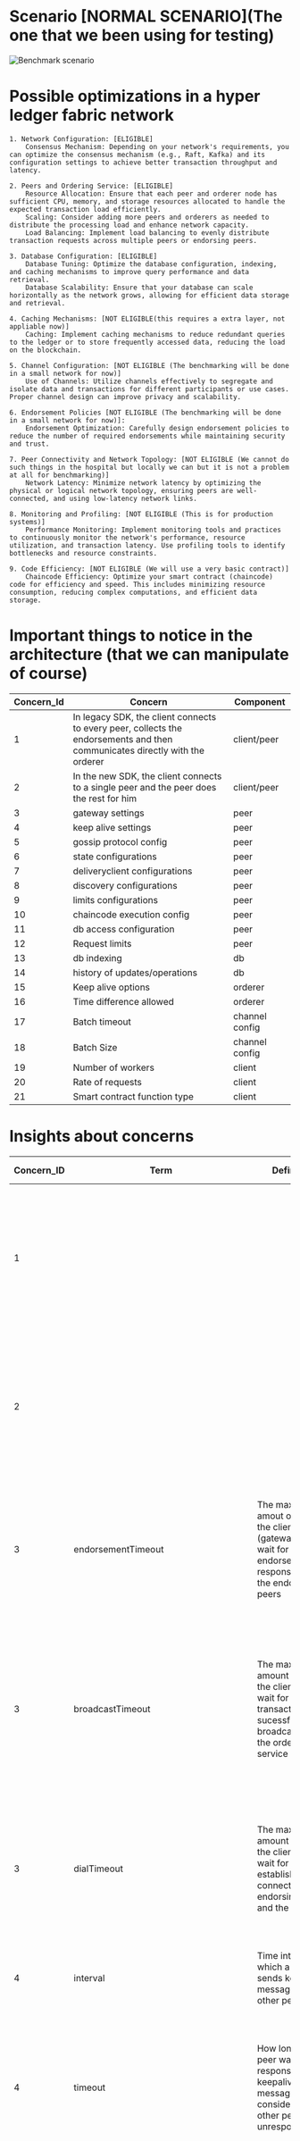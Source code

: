 # Scenario [NORMAL SCENARIO](The one that we been using for testing)
![Benchmark scenario](assets/BenchMarking-Scenario.drawio.png)
# Possible optimizations in a hyper ledger fabric network
    1. Network Configuration: [ELIGIBLE]
        Consensus Mechanism: Depending on your network's requirements, you can optimize the consensus mechanism (e.g., Raft, Kafka) and its configuration settings to achieve better transaction throughput and latency.

    2. Peers and Ordering Service: [ELIGIBLE]
        Resource Allocation: Ensure that each peer and orderer node has sufficient CPU, memory, and storage resources allocated to handle the expected transaction load efficiently.
        Scaling: Consider adding more peers and orderers as needed to distribute the processing load and enhance network capacity.
        Load Balancing: Implement load balancing to evenly distribute transaction requests across multiple peers or endorsing peers.

    3. Database Configuration: [ELIGIBLE]
        Database Tuning: Optimize the database configuration, indexing, and caching mechanisms to improve query performance and data retrieval.
        Database Scalability: Ensure that your database can scale horizontally as the network grows, allowing for efficient data storage and retrieval.

    4. Caching Mechanisms: [NOT ELIGIBLE(this requires a extra layer, not appliable now)]
        Caching: Implement caching mechanisms to reduce redundant queries to the ledger or to store frequently accessed data, reducing the load on the blockchain.

    5. Channel Configuration: [NOT ELIGIBLE (The benchmarking will be done in a small network for now)]
        Use of Channels: Utilize channels effectively to segregate and isolate data and transactions for different participants or use cases. Proper channel design can improve privacy and scalability.

    6. Endorsement Policies [NOT ELIGIBLE (The benchmarking will be done in a small network for now)]:
        Endorsement Optimization: Carefully design endorsement policies to reduce the number of required endorsements while maintaining security and trust.

    7. Peer Connectivity and Network Topology: [NOT ELIGIBLE (We cannot do such things in the hospital but locally we can but it is not a problem at all for benchmarking)]
        Network Latency: Minimize network latency by optimizing the physical or logical network topology, ensuring peers are well-connected, and using low-latency network links.

    8. Monitoring and Profiling: [NOT ELIGIBLE (This is for production systems)]
        Performance Monitoring: Implement monitoring tools and practices to continuously monitor the network's performance, resource utilization, and transaction latency. Use profiling tools to identify bottlenecks and resource constraints.

    9. Code Efficiency: [NOT ELIGIBLE (We will use a very basic contract)]
        Chaincode Efficiency: Optimize your smart contract (chaincode) code for efficiency and speed. This includes minimizing resource consumption, reducing complex computations, and efficient data storage.
# Important things to notice in the architecture (that we can manipulate of course)
|Concern_Id|Concern|Component|
|---|--|--|
|1|In legacy SDK, the client connects to every peer, collects the endorsements and then communicates directly with the orderer|client/peer|
|2|In the new SDK, the client connects to a single peer and the peer does the rest for him|client/peer|
|3|gateway settings|peer|
|4|keep alive settings|peer|
|5|gossip protocol config|peer|
|6|state configurations|peer|
|7|deliveryclient configurations|peer|
|8|discovery configurations|peer|
|9|limits configurations|peer|
|10|chaincode execution config|peer|
|11|db access configuration|peer|
|12|Request limits|peer|
|13|db indexing|db|
|14|history of updates/operations|db|
|15|Keep alive options|orderer|
|16|Time difference allowed|orderer|
|17|Batch timeout|channel config|
|18|Batch Size|channel config|
|19|Number of workers|client|
|20|Rate of requests|client|
|21|Smart contract function type|client|
# Insights about concerns
|Concern_ID|Term|Definition|Implications/Major Concerns|
|--|--|--|--|
|1|||1. Latency (client waiting for a probable high volume of peers) <br> 2. Network Overhead (client establishing connections with multiple peers and concurrent transactions) <br> 3. Client Resource Utilization|
|2|||1. Latency(peer waiting for a probable high volume of peers)<br>2. Network Overhead (peer waiting for the answer of multiple peers)<br>3. We need to build a connector with this approach for caliper<br>|
|3|endorsementTimeout|The maximum amout of time the client (gateway) will wait for endorsement responses from the endorsing peers|1. Finding balance in the time we intend to apply<br>2. Short can speed up transactions<br>3. To Short can leave incomplete endorsements under heavy load<br>4. To long can congest the network|
|3|broadcastTimeout|The maximum amount of time the client will wait for a transaction to be sucessfully broadcasted to the ordering service|1. Finding balance in the time we intend to apply<br>2. Short can reduce the time for the user to confirm transaction submission<br>3. To short may result in failed transactions if it takes longer because of congestion<br>4. To long may cause congestion|
|3|dialTimeout|The maximum amount of time the client will wait for establishing connections to endorsing peers and the orderer|1. Finding balance in the time we intend to apply<br>2. Short may reduce time to initiate transactions<br>3. Too short may lead to connection failures<br>4. Too long may cause a stuck connection|
|4|interval|Time interval at which a peer sends keepalive messages to other peers|1. Shorter can detect and recover from network issues faster<br>2. To short may result in network overhead|
|4|timeout|How long does a peer waits for a response to a keepalive message before considering the other peer unresponsive|1. Shorter can result in quicker detection of unresponsive peers but may lead to false positives in possible delays<br>2. Longer may be better for delays but it takes more time to identify unresponsive peers|
|4|minInterval|minimum allowable time interval between sucessive keepalive messages sent by a peer to another|1. Short time will produce frequent keepalives, quick detection, reduced latency to detections of unresponsiveness or network disruptions and increase of Overhead<br>2. Long values will result in slow error detection, slower recovery, lower overhead and lower resource usage|
|4|client.timeout && client.interval|control the keepalive interval and timeout of outgoing connections to other peers|1. Health of client connections|
|4|deliveryClient.interval|the time interval at which the delivery client sends keepalive messages to the ordering service to maintain connection|1. Shorter time maintain a responsive and active connection<br>2. Shorter time may increase network traffic|
|4|deliveryClient.timeout|maximum amount of time that the delivery client will wait for a response from the ordering service|1. if delivery client does not receive this response it may think that the connection is now unresponsive or disconnected|
|5|membershipTrackerInterval|Interval in milisecounds at which a node gossip updates its membership information|1. Network latency since a lower interval can result in more updates but also more traffic <br>2. Resource Usage, increase updates increase the resource usage<br> 3. Fault Detection <br> 4. Configuration consistency|
|5|maxBlockCountToStore|maximum number of blocks that a peer node will store in its local ledger|1. Resource Utilization, since it will increase the memory and operations over the data<br>2.Data Retention, lowering the value may lead to data loss because the blocks got pruned<br>3.Query performance is affected with more blocks<br>4.Sync of blocks with other peers becomes harder|
|5|maxPropagationBurstLatency|maximum amount of time in milliseconds that a gossip propagation can last|1.Network Traffic<br>2.Resource Usage|
|5|maxPropagationBurstSize|The maximum of messages that a peer can send out in a single burst during gossip message propagation|1.Latency vs Efficiency, this property impacts the tradeoff between latency and efficiency.Larger burst size allows more messages to be sent in a single manner, reducing time to do information spread. But it also increases network congestion<br>2.Network traffic<br>3.Resource Utilization|
|5|propagateIterations|determines how many iterations or rounds of message propagation will occur|1.Latency and Efficiency, increasing this value leads to messages taking longer to propagate across the network<br>2.Network traffic<br>3.Network Traffic<br>4.Resource Utilization|
|5|propagatePeerNum|number of peer nodes to which a gossip protocol message will be propagated during each iteration|1.Latency vs Efficiency because it impacts the speed that the message spreads all over the network<br>2.Network Traffic<br>3.Resource Utilization|
|5|pullInterval|specifies the time (in milliseconds) at which peer node will actively pull data from other peers|1.Data sync<br>2.Latency vs Efficiency<br>3.Network traffic|
|5|pullPeerNum|maximum number of peer nodes from which a peer will actively request and pull data|1.Resource Utilization<br>2.Network Traffic<br>3.Sync Efficiency|
|5|requestStateInfoInterval|maximum number of peer nodes from which a peer will actively request and pull data|1. State sync<br>2.Network traffic<br>3.Resource utilization|
|5|publishStateInfoInterval|time interval (in milliseconds) at which a peer node will broadcast its own state information to other peers in the network using the gossip protocol.|1.State broadcast<br>2.State info freshness<br>3.Network traffic<br>4.Resource Utilization|
|5|stateInfoRetentionInterval|time interval (in milliseconds) for which a peer node will retain and consider state information received from other peers as valid and usable|1.State info retention<br>2.State info validity period<br>3.Network traffic<br>4.Resource Utilization|
|5|publishCertPeriod|the time interval (in milliseconds) at which a peer node will broadcast its own membership certificate to other peers in the network using the gossip protocol|1. Membership certificate publication<br>2. Membership Certificate freshness<br>3.Network traffic|
|5|skipBlockVerification|boolean property that specifies whether a peer node should skip the verification of blocks received from other peers through the gossip protocol|1. Block verification<br>2.Security<br>3.Consistency|
|5|dialTimeout|maximum time (in milliseconds) that a peer node will wait when attempting to establish a network connection to another peer|1.Connection Establishment<br>2.Network Latency<br>3.Resource Usage|
|5|connTimeout|maximum time (in milliseconds) that a peer node will wait for a network connection to become fully established when attempting to connect to another peer|1.Connection establishment<br>2.Network Latency<br>3.Resource Usage|
|5|recvBuffSize|specifies the size (in bytes) of the receive buffer allocated for incoming messages|1.Message Reception<br>2.Memory, because it will increase the ram needed for each message<br>3.Network Latency|
|5|sendBuffSize|specifies the size (in bytes) of the send buffer allocated for outgoing messages in the gossip protocol|1.Message Transmission<br>2.Memory<br>3.Network Traffic|
|5|digestWaitTime|specifies the time interval (in milliseconds) that a peer node will wait before requesting a missing message digest from another peer during data synchronization|1.Data sync<br>2.Network Traffic<br>3.Resource Utilization|
|5|requestWaitTime|the time interval (in milliseconds) that a peer node will wait before retrying a request to another peer in the network|1.Retries<br>2.Network Traffic<br>3.Resource Utilization|
|5|responseWaitTime|maximum time (in milliseconds) that a peer node will wait for a response to a request it has sent to another peer in the network|1.Network Traffic<br>2.Resource Utilization<br>3.Timeout Handling|
|5|aliveTimeInterval|the time interval (in milliseconds) at which a peer node will send "alive" messages to other peers in the network|1.HearthBeat mechanism<br>2.Network Monitoring<br>3.Resource Usage|
|5|aliveExpirationTimeout|maximum time (in milliseconds) that a peer node will wait for an "alive" message from another peer. If an "alive" message is not received within this timeout, the peer may consider the other peer as unresponsive|1.Detection of unresponsive peers<br>2.Timeout<br>4.Network Monitoring|
|5|reconnectInterval|time interval (in milliseconds) that a peer node will wait before attempting to reconnect to other peers in the network after detecting a network connection failure|1.Connection Maintenance<br>2.Recovery Time<br>3.Network Resillence<br>4.Resource Usage|
|5|maxConnectionAttempts|the maximum number of attempts a peer node will make to establish a network connection with another peer using the gossip protocol. If the maximum number of connection attempts is reached without successfully establishing a connection, the peer may consider the connection as failed|1.Connection Establishment<br>2.Connection Reliability<br>3.Resource Usage|
|5|msgExpirationFactor|factor used to calculate the expiration time of messages propagated via the gossip protocol. The factor is multiplied by the message's maximum allowed propagation delay to determine its expiration time|1.Message Expiration<br>2.Message Freshness<br>3.Resource Usage|
|5|election.startupGracePeriod|the duration (in milliseconds) for which a peer node will allow other peers to join and participate in leader election processes after its own startup|1.Leader Election<br>2.Network stability<br>3.Resource Availability|
|5|election.membershipSampleInterval|time interval (in milliseconds) at which a peer node samples the network's membership list to assess the presence and activity of other peers. This information is used in leader election processes|1.Leader election<br>2.Network Monitoring<br>3.Resource Usage|
|5|election.leaderAliveThreshold|the threshold for considering the current leader alive in the gossip protocol. The threshold is specified as a time duration in milliseconds|1.Leader election<br>2.Network stability<br>3.Resource Usage|
|5|election.leaderElectionDuration| the maximum time (in milliseconds) allowed for a leader election process in the|1.Leader Election<br>2.Leader Availability<br>3.Resource Usage|
|5|pvtData.pullRetryThreshold|he maximum number of times a peer node will attempt to retrieve private data from other peers in the network before marking the operation as unsuccessful and potentially raising an error|1.Private data Retrieval<br>2.Data Privacy<br>3.Resource Usage|
|5|pvtData.transientstoreMaxBlockRetention|he maximum number of blocks for which private data is retained in the transient data store. This property affects the storage and retention policy for private data, which is an important aspect of maintaining data privacy and compliance in a Hyperledger Fabric network|1.Private Data Storage<br>2.Data Privacy<br>3.Resource Usage|
|5|pvtData.pushAckTimeout|the maximum time (in milliseconds) that a peer node will wait for acknowledgment from other peers after pushing private data to them|1.Private Data Dissemination<br>2.Data Privacy<br>3.Data Consistency<br>4.Resource Usage|
|5|pvtData.btlPullMargin|sets the margin, measured in blocks, that a peer node considers when pulling private data from other peers. The margin is added to the block number of the transaction that triggered the private data pull|1.Private Data Retrieval<br>2.Data Availability<br>3.Transaction Validation<br>4.Resource Usage|
|5|pvtData.reconcileBatchSize| sets the batch size used for reconciling private data among peer nodes in the Hyperledger Fabric network. Reconciliation ensures that authorized peers have the same private data collections|1.Private Data Reconciliation<br>2.Data Consistency<br>3.Resource Usage|
|5|pvtData.reconcileSleepInterval| specifies the sleep interval, in milliseconds, that a peer node waits between consecutive private data reconciliation cycles. Reconciliation is the process of ensuring that all authorized peers have the same private data.|1.Private Data Reconciliation<br>2.Data Consistency<br>3.Resource Usage|
|6|checkInterval|specifies the time interval, in milliseconds, at which the state database of a Hyperledger Fabric peer node is checked for inconsistencies or discrepancies with the ledger or other peers' state databases|1.State consistency<br>2.Resource Usage<br>3.Block Validation<br>4.Blockchain Performance|
|6|responseTimeout|the maximum response timeout, in milliseconds, that a Hyperledger Fabric peer node will wait for responses from other nodes when performing state-related operations such as querying the ledger or retrieving state data|1.State Operations<br>2.Query Latency<br>3.Transaction commit|
|6|batchSize|the batch size used for retrieving and processing data from the ledger's state database. It determines how many records are fetched and processed in a single batch during state-related operations|1. State Operations<br>2.Query Efficiency<br>3.Resource Usage|
|6|blockBufferSize|the size, in bytes, of the buffer used for temporarily storing blocks during state-related operations|1.State Operations<br>2.Memory Consumption<br>3.Query Efficiency|
|6|maxRetries|the maximum number of retry attempts that a Hyperledger Fabric peer node will make when encountering errors during state-related operations, such as querying or updating the ledger's state|1.State Operations<br>2.Error Handling<br>3.Resource Usage|
|7|reconnectTotalTimeThreshold|specifies the maximum time, in milliseconds, that a delivery client will spend attempting to reconnect to a remote peer after a connection failure before considering the reconnection as unsuccessful|1.Block sync<br>2.Network Reliability<br>3.Resources Usage|
|7|connTimeout|the maximum connection timeout, in milliseconds, that a Hyperledger Fabric peer node will wait for when establishing network connections with other nodes.|1.Network Connectivity<br>2.Resource Usage|
|7|reConnectBackoffThreshold|the threshold that, when exceeded, triggers a backoff and retry strategy for connection attempts to a remote node after a connection failure. The threshold is defined in milliseconds.|1.Network Connectivity<br>2.Connection Retry Stategy<br>3.Resource Usage|
|8|authCacheMaxSize|the maximum number of entries that can be cached in the authentication cache of the discovery service in Hyperledger Fabric. This cache stores authentication information about peers and organizations discovered in the network.|1.Discovery Service<br>2.Memory<br>3.Resource Usage|
|8|authCachePurgeRetentionRation|the ratio of cache entries that should be retained when the auth cache of the delivery client is purged to make room for new entries. The value is typically expressed as a decimal fraction.|1.Delivery Client<br>2.Cache Purging<br>Cache Efficiency|
|9|concurrency.endorserService|the level of concurrency, typically expressed as the maximum number of concurrent discovery requests, that are allowed when discovering endorser peers|1.Service Discovery<br>|
|9|concurrency.deliverService|the level of concurrency, typically expressed as the maximum number of concurrent discovery requests, that are allowed when discovering deliver peers|1.Service Discovery<br>2.Peer Discovery Resource Consumption<br>3.Network Load|
|9|concurrency.gatewayService|the level of concurrency, typically expressed as the maximum number of concurrent requests, that are allowed when interacting with the gateway service for block and transaction delivery|1.Block and Transaction delivery<br>2.Resource Usage<br>3.Network Load|
|9|maxRecvMsgSize| the maximum size, in bytes, of messages that the delivery client is willing to receive from other network peers during the block and transaction delivery process|1.Message Size Limit<br>2.Data Transmission<br>3.Resource Usage|
|9|maxSendMsgSize|the maximum size, in bytes, of messages that the delivery client can send to other network peers during the block and transaction delivery process|1.Message Size Limit<br>2.Data Transmission<br>3.Resource Usage|
|10|executetimeout|refers to the maximum amount of time (in seconds) that a chaincode invocation or transaction is allowed to execute before it is terminated.|1.Execution time limit<br>2.Preventing Stalemate<br>3.Resource Management|
|11|ledger.state.requestTimeout|the timeout duration for client requests to the blockchain network, including queries and transactions. If a response is not received within the specified time, the request is considered failed|1.Error handling<br>2.Response Configuration(client side)<br>3.Latency Considerations|
|11|ledger.state.internalQueryLimit|limit on the number of records per each couchdb query|1.Querys<br>2.Latency<br>3.Network congestion|
|11|ledger.state.maxBatchUpdateSize|limit on the number of records per couchdb bulk update batch|1.Update batching<br>2.Latency<br>3.Network congestion|
|11|ledger.state.cacheSize|in-memory state cache|1.Memory<br>2.Latency<br>3.Resource Usage|

Some configs are not here because they represent the same despite beeing in different components

# Scenario 1 (1 peer + 1 orderer)
![Scenario 1](assets/Scenario1.drawio.png)
## 1.1.1 
- 2 Workers
- Normal Rate
- Read Function
## 1.1.2
- 4 Workers
- Normal Rate
- Read Function
## 1.1.3
- 8 Workers
- Normal Rate
- Read Function
## 1.2.1
- 2 Workers
- Normal Rate
- Write Function
## 1.2.2
- 4 Workers
- Normal Rate
- Write Function
## 1.2.3
- 8 Workers
- Normal Rate
- Write Function
# Scenario 2 (2 peers + 1 orderer)
![Scenario 2](assets/Scenario2.drawio.png)
## 2.1.1 
- 2 Workers
- Normal Rate
- Read Function
## 2.1.2
- 4 Workers
- Normal Rate
- Read Function
## 2.1.3
- 8 Workers
- Normal Rate
- Read Function
## 2.2.1
- 2 Workers
- Normal Rate
- Write Function
## 2.2.2
- 4 Workers
- Normal Rate
- Write Function
## 2.2.3
- 8 Workers
- Normal Rate
- Write Function
# Scenario 3 (1 peer + 2 orderers)
![Scenario 3](assets/Scenario3.drawio.png)
## 3.1.1 
- 2 Workers
- Normal Rate
- Read Function
## 3.1.2
- 4 Workers
- Normal Rate
- Read Function
## 3.1.3
- 8 Workers
- Normal Rate
- Read Function
## 3.2.1
- 2 Workers
- Normal Rate
- Write Function
## 3.2.2
- 4 Workers
- Normal Rate
- Write Function
## 3.2.3
- 8 Workers
- Normal Rate
- Write Function
# Scenario 4 (2 peers + 2 orderers)
![Scenario 4](assets/Scenario4.drawio.png)
## 4.1.1 
- 2 Workers
- Normal Rate
- Read Function
## 4.1.2
- 4 Workers
- Normal Rate
- Read Function
## 4.1.3
- 8 Workers
- Normal Rate
- Read Function
## 4.2.1
- 2 Workers
- Normal Rate
- Write Function
## 4.2.2
- 4 Workers
- Normal Rate
- Write Function
## 4.2.3
- 8 Workers
- Normal Rate
- Write Function
# Scenario 5 (1 peer org1 + 1 peer org2 + 1 orderer)
![Scenario 5](assets/Scenario5.drawio.png)
## 5.1.1 
- 2 Workers
- Normal Rate
- Read Function
## 5.1.2
- 4 Workers
- Normal Rate
- Read Function
## 5.1.3
- 8 Workers
- Normal Rate
- Read Function
## 5.2.1
- 2 Workers
- Normal Rate
- Write Function
## 5.2.2
- 4 Workers
- Normal Rate
- Write Function
## 5.2.3
- 8 Workers
- Normal Rate
- Write Function
  
# Extra toughts
- In order to achieve monitoring and also measure everything in hyper ledge fabric, we need to also learn more about [prometheus](../prometheus/readme.md) , [grafana](../grafana/readme.md) and cadvisor for containers
- To run Cadvisor:
```
docker run -d --name=cadvisor -p 8080:8080 --volume=/:/rootfs:ro --volume=/var/run:/var/run:ro --volume=/sys:/sys:ro --volume=/var/lib/docker/:/var/lib/docker:ro google/cadvisor
```
- Note that for newer versions we need to use other image because that repository from google is deprecated
```
docker run -d --name=cadvisor -p 8080:8080 --privileged --volume=/:/rootfs:ro --volume=/var/run:/var/run:rw --volume=/sys:/sys:ro --volume=/var/lib/docker/:/var/lib/docker:ro gcr.io/cadvisor/cadvisor:v0.47.2
```
- Or use 
```
sudo docker run -d --name=cadvisor -p 8080:8080 --volume=/:/rootfs:ro --volume=/var/run:/var/run:ro --volume=/sys:/sys:ro --volume=/var/snap/docker/common/var-lib-docker:/var/lib/docker:ro gcr.io/cadvisor/cadvisor:v0.47.2
```
- In case the docker we have is from snap
- To start grafana
  ```
  sudo grafana-server --homepath=/usr/share/grafana/
  ```
- The construction of the Scenarios is [HERE](https://github.com/pedromnchunks35/benchmarking-base-network)